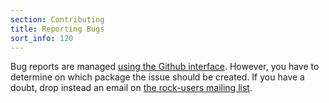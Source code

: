 ```yaml
---
section: Contributing
title: Reporting Bugs
sort_info: 120
---
```


Bug reports are managed [using the Github
interface](https://guides.github.com/features/issues/). However, you have to
determine on which package the issue should be created. If you have a doubt,
drop instead an email on [the rock-users mailing list](http://www.dfki.de/mailman/cgi-bin/listinfo/rock-users).

